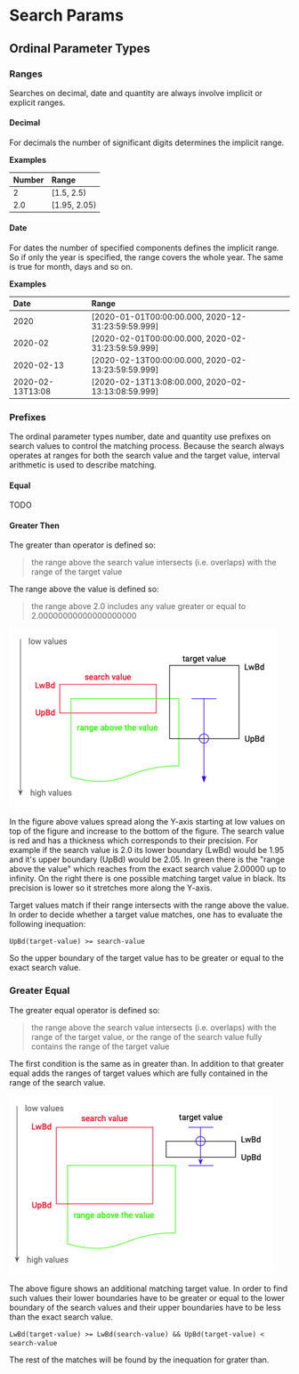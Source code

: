 # Search Params

## Ordinal Parameter Types

### Ranges

Searches on decimal, date and quantity are always involve implicit or explicit ranges.

#### Decimal

For decimals the number of significant digits determines the implicit range.

**Examples**

| Number | Range |
| :--- | :--- |
| 2 | \[1.5, 2.5\) |
| 2.0 | \[1.95, 2.05\) |

#### Date

For dates the number of specified components defines the implicit range. So if only the year is specified, the range covers the whole year. The same is true for month, days and so on.

**Examples**

| Date | Range |
| :--- | :--- |
| 2020 | \[2020-01-01T00:00:00.000, 2020-12-31:23:59:59.999\] |
| 2020-02 | \[2020-02-01T00:00:00.000, 2020-02-31:23:59:59.999\] |
| 2020-02-13 | \[2020-02-13T00:00:00.000, 2020-02-13:23:59:59.999\] |
| 2020-02-13T13:08 | \[2020-02-13T13:08:00.000, 2020-02-13:13:08:59.999\] |

### Prefixes

The ordinal parameter types number, date and quantity use prefixes on search values to control the matching process. Because the search always operates at ranges for both the search value and the target value, interval arithmetic is used to describe matching.

#### Equal

TODO

#### Greater Then

The greater than operator is defined so:

> the range above the search value intersects \(i.e. overlaps\) with the range of the target value

The range above the value is defined so:

> the range above 2.0 includes any value greater or equal to 2.00000000000000000000

![gt](../.gitbook/assets/gt.png)

In the figure above values spread along the Y-axis starting at low values on top of the figure and increase to the bottom of the figure. The search value is red and has a thickness which corresponds to their precision. For example if the search value is 2.0 its lower boundary \(LwBd\) would be 1.95 and it's upper boundary \(UpBd\) would be 2.05. In green there is the "range above the value" which reaches from the exact search value 2.00000 up to infinity. On the right there is one possible matching target value in black. Its precision is lower so it stretches more along the Y-axis.

Target values match if their range intersects with the range above the value. In order to decide whether a target value matches, one has to evaluate the following inequation:

```text
UpBd(target-value) >= search-value
```

So the upper boundary of the target value has to be greater or equal to the exact search value.

### Greater Equal

The greater equal operator is defined so:

>  the range above the search value intersects \(i.e. overlaps\) with the range of the target value, or the range of the search value fully contains the range of the target value

The first condition is the same as in greater than. In addition to that greater equal adds the ranges of target values which are fully contained in the range of the search value.

![ge](ge.png)

The above figure shows an additional matching target value. In order to find such values their lower boundaries have to be greater or equal to the lower boundary of the search values and their upper boundaries have to be less than the exact search value.

```text
LwBd(target-value) >= LwBd(search-value) && UpBd(target-value) < search-value
``` 

The rest of the matches will be found by the inequation for grater than.

